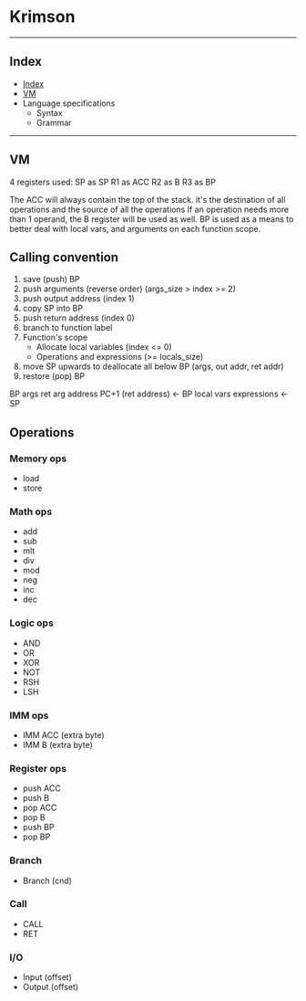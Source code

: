 # Krimson

---

## Index

- [Index](Documentation.md#index)
- [VM](Documentation.md#vm)
- Language specifications
  - Syntax
  - Grammar


---

## VM

4 registers used:
SP as SP
R1 as ACC
R2 as B
R3 as BP

The ACC will always contain the top of the stack. it's the destination of all operations and the source of all the
operations
If an operation needs more than 1 operand, the B register will be used as well.
BP is used as a means to better deal with local vars, and arguments on each function scope.


## Calling convention

1. save (push) BP
2. push arguments (reverse order) (args_size > index >= 2)
3. push output address (index 1)
4. copy SP into BP
5. push return address (index 0)
6. branch to function label
7. Function's scope
   - Allocate local variables (index <= 0)
   - Operations and expressions (>= locals_size)
8. move SP upwards to deallocate all below BP (args, out addr, ret addr)
9. restore (pop) BP

BP
args
ret arg address
PC+1 (ret address)  <- BP
local vars
expressions         <- SP


## Operations

### Memory ops

- load
- store

### Math ops

- add
- sub
- mlt
- div
- mod
- neg
- inc
- dec

### Logic ops

- AND
- OR
- XOR
- NOT
- RSH
- LSH

### IMM ops

- IMM ACC (extra byte)
- IMM B (extra byte)

### Register ops

- push ACC
- push B
- pop ACC
- pop B
- push BP
- pop BP

### Branch

- Branch (cnd)

### Call

- CALL
- RET

### I/O

- Input (offset)
- Output (offset)